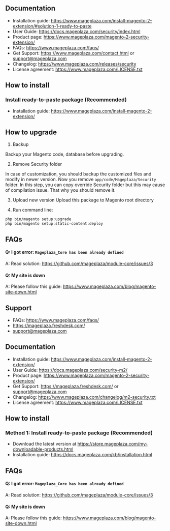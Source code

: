 ## Documentation

- Installation guide: https://www.mageplaza.com/install-magento-2-extension/#solution-1-ready-to-paste
- User Guide: https://docs.mageplaza.com/security/index.html
- Product page: https://www.mageplaza.com/magento-2-security-extension/
- FAQs: https://www.mageplaza.com/faqs/
- Get Support: https://www.mageplaza.com/contact.html or support@mageplaza.com
- Changelog: https://www.mageplaza.com/releases/security
- License agreement: https://www.mageplaza.com/LICENSE.txt

## How to install

### Install ready-to-paste package (Recommended)

- Installation guide: https://www.mageplaza.com/install-magento-2-extension/

## How to upgrade

1. Backup

Backup your Magento code, database before upgrading.

2. Remove Security folder 

In case of customization, you should backup the customized files and modify in newer version. 
Now you remove `app/code/Mageplaza/Security` folder. In this step, you can copy override Security folder but this may cause of compilation issue. That why you should remove it.

3. Upload new version
Upload this package to Magento root directory

4. Run command line:

```
php bin/magento setup:upgrade
php bin/magento setup:static-content:deploy
```


## FAQs


#### Q: I got error: `Mageplaza_Core has been already defined`
A: Read solution: https://github.com/mageplaza/module-core/issues/3


#### Q: My site is down
A: Please follow this guide: https://www.mageplaza.com/blog/magento-site-down.html


## Support

- FAQs: https://www.mageplaza.com/faqs/
- https://mageplaza.freshdesk.com/
- support@mageplaza.com


## Documentation

- Installation guide: https://www.mageplaza.com/install-magento-2-extension/
- User Guide: https://docs.mageplaza.com/security-m2/
- Product page: https://www.mageplaza.com/magento-2-security-extension/
- Get Support: https://mageplaza.freshdesk.com/ or support@mageplaza.com
- Changelog: https://www.mageplaza.com/changelog/m2-security.txt
- License agreement: https://www.mageplaza.com/LICENSE.txt



## How to install

### Method 1: Install ready-to-paste package (Recommended)

- Download the latest version at https://store.mageplaza.com/my-downloadable-products.html
- Installation guide: https://docs.mageplaza.com/kb/installation.html



## FAQs


#### Q: I got error: `Mageplaza_Core has been already defined`
A: Read solution: https://github.com/mageplaza/module-core/issues/3


#### Q: My site is down
A: Please follow this guide: https://www.mageplaza.com/blog/magento-site-down.html
